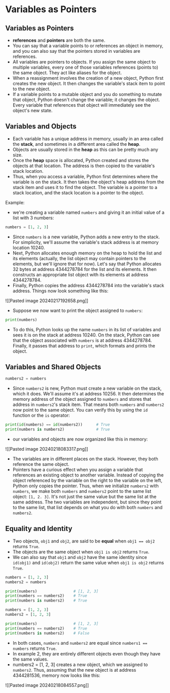 
# Variables as Pointers

## Variables as Pointers

- **references** and **pointers** are both the same.
- You can say that a variable points to or references an object in memory, and you can also say that the pointers stored in variables are references.
- All variables are pointers to objects. If you assign the same object to multiple variables, every one of those variables references (points to) the same object. They act like aliases for the object.
- When a reassignment involves the creation of a new object, Python first creates the new object. It then changes the variable's stack item to point to the new object.
- If a variable points to a mutable object and you do something to mutate that object, Python doesn't change the variable; it changes the object. Every variable that references that object will immediately see the object's new state.

## Variables and Objects

- Each variable has a unique address in memory, usually in an area called the **stack**, and sometimes in a different area called the **heap**.
- Objects are usually stored in the **heap** as this can be pretty much any size.
- Once the **heap** space is allocated, Python created and stores the objects at that location. The address is then copied to the variable's stack location.
- Thus, when you access a variable, Python first determines where the variable is on the stack. It then takes the object's heap address from the stack item and uses it to find the object. The variable is a pointer to a stack location, and the stack location is a pointer to the object.

Example:

- we're creating a variable named `numbers` and giving it an initial value of a list with 3 numbers:
```python
numbers = [1, 2, 3]
```

- Since `numbers` is a new variable, Python adds a new entry to the stack. For simplicity, we'll assume the variable's stack address is at memory location 10240.
- Next, Python allocates enough memory on the heap to hold the list and its elements (actually, the list object may contain pointers to the elements, but we'll ignore that for now). Let's say that Python allocates 32 bytes at address 4344278784 for the list and its elements. It then constructs an appropriate list object with its elements at address 4344278784.
- Finally, Python copies the address 4344278784 into the variable's stack address. Things now look something like this:

![[Pasted image 20240217192658.png]] 
- Suppose we now want to print the object assigned to `numbers`:
```python
print(numbers)
```
- To do this, Python looks up the name `numbers` in its list of variables and sees it is on the stack at address 10240. On the stack, Python can see that the object associated with `numbers` is at address 4344278784. Finally, it passes that address to `print`, which formats and prints the object.

## Variables and Shared Objects

```python
numbers2 = numbers
```

- Since `numbers2` is new, Python must create a new variable on the stack, which it does. We'll assume it's at address 10256. It then determines the memory address of the object assigned to `numbers` and stores that address in `numbers2`'s stack item. That means both `numbers` and `numbers2` now point to the same object. You can verify this by using the `id` function or the `is` operator:

```python
print(id(numbers) == id(numbers2))      # True
print(numbers is numbers2)              # True
```

- our variables and objects are now organized like this in memory:

![[Pasted image 20240218083317.png]]

- The variables are in different places on the stack. However, they both reference the same object.
- Pointers have a curious effect when you assign a variable that references an existing object to another variable. Instead of copying the object referenced by the variable on the right to the variable on the left, Python only copies the pointer. Thus, when we initialize `numbers2` with `numbers`, we make both `numbers` and `numbers2` point to the same list object: `[1, 2. 3]`. It's not just the same value but the same list at the same address. The two variables are independent, but since they point to the same list, that list depends on what you do with both `numbers` and `numbers2`.

## Equality and Identity

- Two objects, `obj1` and `obj2`, are said to be **equal** when `obj1 == obj2` returns `True`.
- The objects are the same object when `obj1 is obj2` returns `True`.
- We can also say that `obj1` and `obj2` have the same identity since `id(obj1)` and `id(obj2)` return the same value when `obj1 is obj2` returns `True`.

```python
numbers = [1, 2, 3]
numbers2 = numbers

print(numbers)                # [1, 2, 3]
print(numbers == numbers2)    # True
print(numbers is numbers2)    # True
```

```python
numbers = [1, 2, 3]
numbers2 = [1, 2, 3]

print(numbers)                # [1, 2, 3]
print(numbers == numbers2)    # True
print(numbers is numbers2)    # False
```

- In both cases, `numbers` and `numbers2` are equal since `numbers1 == numbers` returns `True`.
- In example 2, they are entirely different objects even though they have the same values.
- numbers2 = [1, 2, 3] creates a new object, which we assigned to `numbers2`. Thus, assuming that the new object is at address 4344281536, memory now looks like this:

![[Pasted image 20240218084557.png]]
